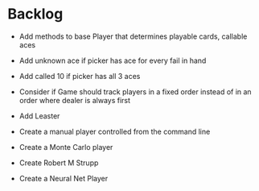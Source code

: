 # Backlog

* Add methods to base Player that determines playable cards, callable aces
* Add unknown ace if picker has ace for every fail in hand
* Add called 10 if picker has all 3 aces
* Consider if Game should track players in a fixed order instead of in an order where dealer is always first

* Add Leaster

* Create a manual player controlled from the command line
* Create a Monte Carlo player
* Create Robert M Strupp
* Create a Neural Net Player